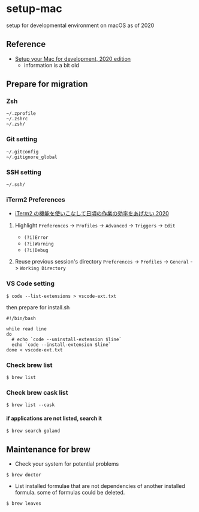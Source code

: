 # setup-mac

setup for developmental environment on macOS as of 2020

## Reference

- [Setup your Mac for development, 2020 edition](https://dev.to/v3frankie/setup-your-mac-for-development-2020-edition-1c8a)
  - information is a bit old

## Prepare for migration

### Zsh

```
~/.zprofile
~/.zshrc
~/.zsh/
```

### Git setting

```
~/.gitconfig
~/.gitignore_global
```

### SSH setting

```
~/.ssh/
```

### iTerm2 Preferences

- [iTerm2 の機能を使いこなして日頃の作業の効率をあげたい 2020](https://stefafafan.hatenablog.com/entry/iterm2)

1. Highlight
   `Preferences` -> `Profiles` -> `Advanced` -> `Triggers` -> `Edit`

   - `(?i)Error`
   - `(?i)Warning`
   - `(?i)Debug`

2. Reuse previous session's directory
   `Preferences` -> `Profiles` -> `General` -> `Working Directory`

### VS Code setting

```
$ code --list-extensions > vscode-ext.txt
```

then prepare for install.sh

```
#!/bin/bash

while read line
do
  # echo `code --uninstall-extension $line`
  echo `code --install-extension $line`
done < vscode-ext.txt
```

### Check brew list

```
$ brew list
```

### Check brew cask list

```
$ brew list --cask
```

#### if applications are not listed, search it

```
$ brew search goland
```

## Maintenance for brew

- Check your system for potential problems

```
$ brew doctor
```

- List installed formulae that are not dependencies of another installed formula. some of formulas could be deleted.

```
$ brew leaves
```
